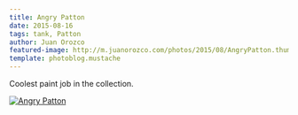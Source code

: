 ```yaml
---
title: Angry Patton
date: 2015-08-16
tags: tank, Patton
author: Juan Orozco
featured-image: http://m.juanorozco.com/photos/2015/08/AngryPatton.thumbnail.jpg
template: photoblog.mustache
---
```


Coolest paint job in the collection.

<!-- more -->

[![Angry Patton](http://m.juanorozco.com/photos/2015/08/AngryPatton.medium.jpg)](http://m.juanorozco.com/photos/2015/08/AngryPatton.large.jpg)
